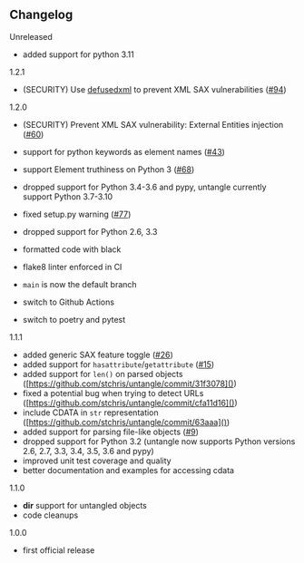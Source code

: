 Changelog
---------

Unreleased
- added support for python 3.11

1.2.1
- (SECURITY) Use [defusedxml](https://github.com/tiran/defusedxml) to prevent XML SAX vulnerabilities ([#94](https://github.com/stchris/untangle/pull/94))

1.2.0
- (SECURITY) Prevent XML SAX vulnerability: External Entities injection ([#60](https://github.com/stchris/untangle/issues/60))
- support for python keywords as element names ([#43](https://github.com/stchris/untangle/pull/43))
- support Element truthiness on Python 3 ([#68](https://github.com/stchris/untangle/pull/68/))
- dropped support for Python 3.4-3.6 and pypy, untangle currently support Python 3.7-3.10
- fixed setup.py warning ([#77](https://github.com/stchris/untangle/pull/77/))

- dropped support for Python 2.6, 3.3
- formatted code with black
- flake8 linter enforced in CI
- `main` is now the default branch
- switch to Github Actions
- switch to poetry and pytest

1.1.1
- added generic SAX feature toggle ([#26](https://github.com/stchris/untangle/pull/26))
- added support for `hasattribute`/`getattribute` ([#15](https://github.com/stchris/untangle/pull/15))
- added support for `len()` on parsed objects ([https://github.com/stchris/untangle/commit/31f3078]())
- fixed a potential bug when trying to detect URLs ([https://github.com/stchris/untangle/commit/cfa11d16]())
- include CDATA in `str` representation ([https://github.com/stchris/untangle/commit/63aaa]())
- added support for parsing file-like objects ([#9](https://github.com/stchris/untangle/issues/9))
- dropped support for Python 3.2 (untangle now supports Python versions 2.6, 2.7, 3.3, 3.4, 3.5, 3.6 and pypy)
- improved unit test coverage and quality
- better documentation and examples for accessing cdata

1.1.0
- __dir__ support for untangled objects
- code cleanups

1.0.0
- first official release

